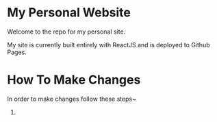 # My Personal Website

Welcome to the repo for my personal site.

My site is currently built entirely with ReactJS and is deployed to Github Pages.

# How To Make Changes

In order to make changes follow these steps~

1. 
